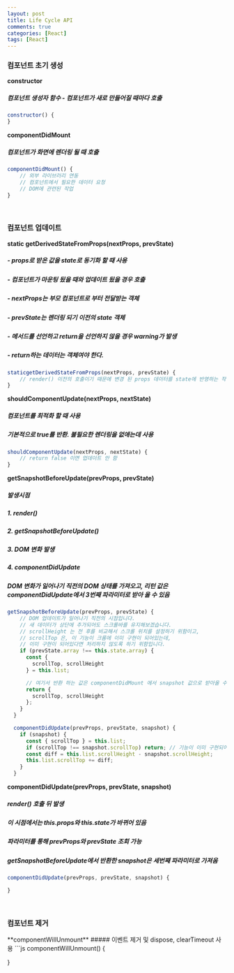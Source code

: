 ```yaml
---
layout: post
title: Life Cycle API
comments: true
categories: [React]
tags: [React]
---
```


<h3>컴포넌트 초기 생성</h3>

**constructor**
##### 컴포넌트 생성자 함수 - 컴포넌트가 새로 만들어질 때마다 호출
```js
constructor() {
}
```

**componentDidMount**
##### 컴포넌트가 화면에 렌더링 될 때 호출
```js
componentDidMount() {
    // 외부 라이브러리 연동
    // 컴포넌트에서 필요한 데이터 요청
    // DOM에 관련된 작업
}
```
<br/>

<h3>컴포넌트 업데이트</h3>

**static getDerivedStateFromProps(nextProps, prevState)**
##### - props로 받온 값을 state로 동기화 할 때 사용
##### - 컴포넌트가 마운팅 됬을 때와 업데이트 됬을 경우 호출
##### - nextProps는 부모 컴포넌트로 부터 전달받는 객체
##### - prevState는 렌더링 되기 이전의 state 객체
##### - 메서드를 선언하고 return을 선언하지 않을 경우 warning가 발생
##### - return하는 데이터는 객체여야 한다.
```js
staticgetDerivedStateFromProps(nextProps, prevState) {
    // render() 이전의 호출이기 때문에 변경 된 props 데이터를 state에 반영하는 작업을 처리
}
```

**shouldComponentUpdate(nextProps, nextState)**
##### 컴포넌트를 최적화 할 때 사용
##### 기본적으로 true를 반환. 불필요한 렌더링을 없애는데 사용
```js
shouldComponentUpdate(nextProps, nextState) {
    // return false 이면 업데이트 안 함
}
```

**getSnapshotBeforeUpdate(prevProps, prevState)**
##### 발생시점
##### 1. render()
##### 2. getSnapshotBeforeUpdate()
##### 3. DOM 변화 발생
##### 4. componentDidUpdate
##### DOM 변화가 일어나기 직전의 DOM 상태를 가져오고, 리턴 값은 componentDidUpdate에서 3번째 파라미터로 받아 올 수 있음

```js
getSnapshotBeforeUpdate(prevProps, prevState) {
    // DOM 업데이트가 일어나기 직전의 시점입니다.
    // 새 데이터가 상단에 추가되어도 스크롤바를 유지해보겠습니다.
    // scrollHeight 는 전 후를 비교해서 스크롤 위치를 설정하기 위함이고,
    // scrollTop 은, 이 기능이 크롬에 이미 구현이 되어있는데,
    // 이미 구현이 되어있다면 처리하지 않도록 하기 위함입니다.
    if (prevState.array !== this.state.array) {
      const {
        scrollTop, scrollHeight
      } = this.list;

      // 여기서 반환 하는 값은 componentDidMount 에서 snapshot 값으로 받아올 수 있습니다.
      return {
        scrollTop, scrollHeight
      };
    }
  }

  componentDidUpdate(prevProps, prevState, snapshot) {
    if (snapshot) {
      const { scrollTop } = this.list;
      if (scrollTop !== snapshot.scrollTop) return; // 기능이 이미 구현되어있다면 처리하지 않습니다.
      const diff = this.list.scrollHeight - snapshot.scrollHeight;
      this.list.scrollTop += diff;
    }
  }
```

**componentDidUpdate(prevProps, prevState, snapshot)**
##### render() 호출 뒤 발생
##### 이 시점에서는 this.props와 this.state가 바뀌어 있음
##### 파라미터를 통해 prevProps와 prevState 조회 가능
##### getSnapshotBeforeUpdate에서 반환한 snapshot은 세번째 파라미터로 가져옴
```js
componentDidUpdate(prevProps, prevState, snapshot) {

}
```

<br/>

<h3>컴포넌트 제거</h3>
**componentWillUnmount**
##### 이벤트 제거 및 dispose, clearTimeout 사용
```js
componentWillUnmount() {

}
```
